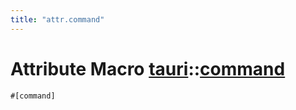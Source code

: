 ```yaml
---
title: "attr.command"
---
```


# Attribute Macro [tauri](/docs/api/rust/tauri/index.html)::​[command](/docs/api/rust/tauri/)

```
#[command]
```
